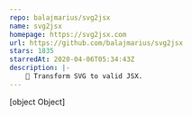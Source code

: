 ```yaml
---
repo: balajmarius/svg2jsx
name: svg2jsx
homepage: https://svg2jsx.com
url: https://github.com/balajmarius/svg2jsx
stars: 1835
starredAt: 2020-04-06T05:34:43Z
description: |-
    🍃 Transform SVG to valid JSX.
---
```


[object Object]
